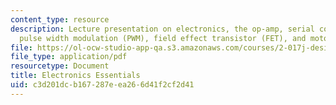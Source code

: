 ```yaml
---
content_type: resource
description: Lecture presentation on electronics, the op-amp, serial communications,
  pulse width modulation (PWM), field effect transistor (FET), and motors.
file: https://ol-ocw-studio-app-qa.s3.amazonaws.com/courses/2-017j-design-of-electromechanical-robotic-systems-fall-2009/c3d201dcb167287eea266d41f2cf2d41_MIT2_017JF09_electronics.pdf
file_type: application/pdf
resourcetype: Document
title: Electronics Essentials
uid: c3d201dc-b167-287e-ea26-6d41f2cf2d41
---
```

